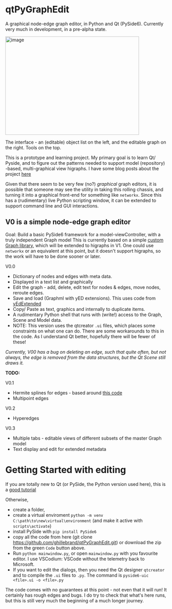 # qtPyGraphEdit
A graphical node-edge graph editor, in Python and Qt (PySide6). Currently very much in development, in a pre-alpha state.
<p align="centre">
<img width="416" height="306" alt="image" src="https://github.com/user-attachments/assets/3003b49e-4625-4cc3-91b0-0da034a61bbc" />
</p>
<p align="centre">
The interface - an (editable) object list on the left, and the editable graph on the right. Tools on the top.
</p>

This is a prototype and learning project. My primary goal is to learn Qt/ Pyside, and to figure out the patterns needed to support model (repository) -based, multi-graphical view higraphs. I have some blog posts about the project [here](https://isijingi.co.za/wp/category/higraph/)

Given that there seem to be very few (no?) _graphical_ graph editors, it is possible that someone may see the utility in taking this rolling chassis, and turning it into a graphical front-end for something like `networkx`. Since this has a (rudimentary) live Python scripting window, it can be extended to support command line and GUI interactions.

## V0 is a simple node-edge graph editor

Goal: Build a basic PySide6 framework for a model-viewController, with a truly independent Graph model
This is currently based on a simple [custom Graph library](https://github.com/ghillebrand/qtPyGraphEdit/blob/main/src/coreGraph.py), which will be extended to higraphs in V1. One could use `networkx` or an equivalent at this point, but it doesn't support higraphs, so the work will have to be done sooner or later.

V0.0
- Dictionary of nodes and edges with meta data. 
- Displayed in a text list and graphically
- Edit the graph - add, delete, edit text for nodes & edges, move nodes, reroute edges. 
- Save and load (Graphml with yED extensions). This uses code from [yEdExtended](https://github.com/cole-st-john/yEdExtended)
- Copy/ Paste as text, graphics and internally to duplicate items.
- A rudimentary Python shell that runs with (write!) access to the Graph, Scene and Model data.
- NOTE: This version uses the qtcreator `.ui` files, which places some constraints on what one can do. There are some workarounds to this in the code. As I understand Qt better, hopefully there will be fewer of these!

_Currently, V00 has a bug on deleting an edge, such that quite often, but not always, the edge is removed from the data structures, but the Qt Scene still draws it._

**TODO:**

V0.1
- Hermite splines for edges - based around [this code](https://github.com/vedantyadu/Hermite-cubic-spline)
- Multipoint edges

V0.2
- Hyperedges
            
V0.3
- Multiple tabs - editable views of different subsets of the master Graph model 
- Text display and edit for extended metadata

# Getting Started with editing
If you are totally new to Qt (or PySide, the Python version used here), this is a [good tutorial](www.pythonguis.com/tutorials/pyside6-qgraphics-vector-graphics/)

Otherwise, 
- create a folder, 
- create a virtual enviroment  `python -m venv C:\path\to\new\virtual\environment` (and make it active with `scripts\activate`)
- install PySide with `pip install PySide6`
- copy all the code from here (git clone https://github.com/ghillebrand/qtPyGraphEdit.git) or download the zip from the green `Code` button above.
- Run `python mainwindow.py`, or open `mainwindow.py` with you favourite editor. I use VSCodium: VSCode without the telemetry back to Microsoft.
- If you want to edit the dialogs, then you need the Qt designer `qtcreator` and to compile the `.ui` files to `.py`. The command is `pyside6-uic <file>.ui -o <file>.py`

The code comes with no guarantees at this point - not even that it will run! It certainly has rough edges and bugs. I do try to check that what's here runs, but this is still very much the beginning of a much longer journey.
